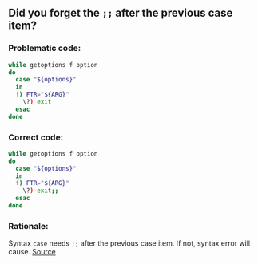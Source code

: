 ## Did you forget the `;;` after the previous case item?

### Problematic code:

```bash
while getoptions f option
do
  case "${options}"
  in
  f) FTR="${ARG}"
    \?) exit
  esac
done
```

### Correct code:

```bash
while getoptions f option
do
  case "${options}"
  in
  f) FTR="${ARG}"
    \?) exit;;
  esac
done
```

### Rationale:
Syntax `case` needs `;;` after the previous case item. If not, syntax error will cause.
[Source](https://github.com/koalaman/shellcheck/wiki/SC1074)

